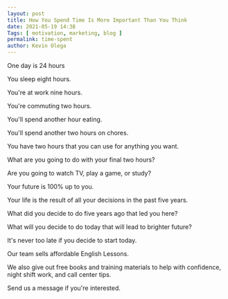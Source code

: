 ```yaml
--- 
layout: post 
title: How You Spend Time Is More Important Than You Think
date: 2021-05-19 14:38
Tags: [ motivation, marketing, blog ]
permalink: time-spent 
author: Kevin Olega 
--- 
```

One day is 24 hours

You sleep eight hours.

You're at work nine hours.

You're commuting two hours.

You'll spend another hour eating.

You'll spend another two hours on chores.

You have two hours that you can use for anything you want.

What are you going to do with your final two hours?

Are you going to watch TV, play a game, or study?

Your future is 100% up to you.

Your life is the result of all your decisions in the past five years.

What did you decide to do five years ago that led you here?

What will you decide to do today that will lead to brighter future?

It's never too late if you decide to start today.

Our team sells affordable English Lessons.

We also give out free books and training materials to help with confidence, night shift work, and call center tips.

Send us a message if you're interested.